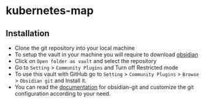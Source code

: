 # kubernetes-map

## Installation
- Clone the git repository into your local machine
- To setup the vault in your machine you will require to download [obsidian](https://obsidian.md/)
- Click on `Open folder as vault` and select the repository
- Go to `Setting` > `Community Plugins`   and Turn off Restricted mode
- To use this vault with GitHub go to `Setting` > `Community Plugins` > `Browse` > `Obsidian git` and Install it.
- You can read the [documentation](https://publish.obsidian.md/git-doc) for obsidian-git and customize the git configuration according to your need.